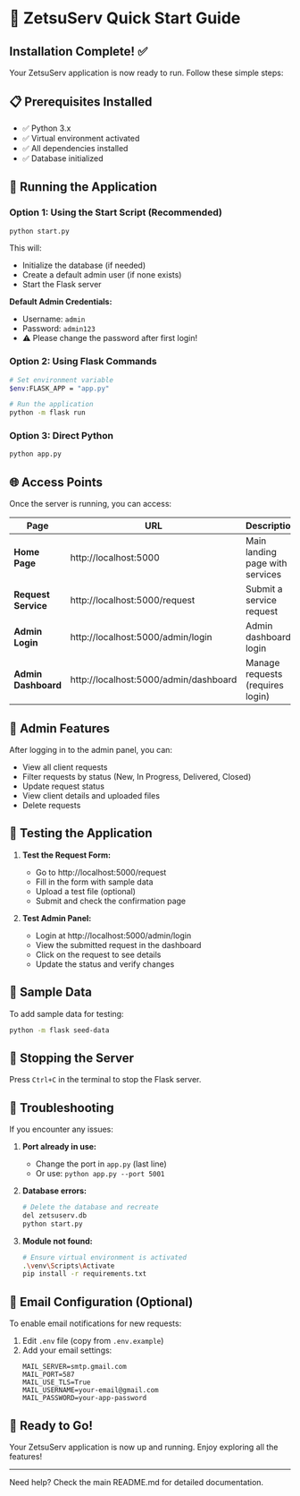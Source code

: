 # 🚀 ZetsuServ Quick Start Guide

## Installation Complete! ✅

Your ZetsuServ application is now ready to run. Follow these simple steps:

## 📋 Prerequisites Installed
- ✅ Python 3.x
- ✅ Virtual environment activated
- ✅ All dependencies installed
- ✅ Database initialized

## 🔧 Running the Application

### Option 1: Using the Start Script (Recommended)
```bash
python start.py
```

This will:
- Initialize the database (if needed)
- Create a default admin user (if none exists)
- Start the Flask server

**Default Admin Credentials:**
- Username: `admin`
- Password: `admin123`
- ⚠️ Please change the password after first login!

### Option 2: Using Flask Commands
```bash
# Set environment variable
$env:FLASK_APP = "app.py"

# Run the application
python -m flask run
```

### Option 3: Direct Python
```bash
python app.py
```

## 🌐 Access Points

Once the server is running, you can access:

| Page | URL | Description |
|------|-----|-------------|
| **Home Page** | http://localhost:5000 | Main landing page with services |
| **Request Service** | http://localhost:5000/request | Submit a service request |
| **Admin Login** | http://localhost:5000/admin/login | Admin dashboard login |
| **Admin Dashboard** | http://localhost:5000/admin/dashboard | Manage requests (requires login) |

## 🔑 Admin Features

After logging in to the admin panel, you can:
- View all client requests
- Filter requests by status (New, In Progress, Delivered, Closed)
- Update request status
- View client details and uploaded files
- Delete requests

## 🧪 Testing the Application

1. **Test the Request Form:**
   - Go to http://localhost:5000/request
   - Fill in the form with sample data
   - Upload a test file (optional)
   - Submit and check the confirmation page

2. **Test Admin Panel:**
   - Login at http://localhost:5000/admin/login
   - View the submitted request in the dashboard
   - Click on the request to see details
   - Update the status and verify changes

## 📝 Sample Data

To add sample data for testing:
```bash
python -m flask seed-data
```

## 🛑 Stopping the Server

Press `Ctrl+C` in the terminal to stop the Flask server.

## 🔧 Troubleshooting

If you encounter any issues:

1. **Port already in use:**
   - Change the port in `app.py` (last line)
   - Or use: `python app.py --port 5001`

2. **Database errors:**
   ```bash
   # Delete the database and recreate
   del zetsuserv.db
   python start.py
   ```

3. **Module not found:**
   ```bash
   # Ensure virtual environment is activated
   .\venv\Scripts\Activate
   pip install -r requirements.txt
   ```

## 📧 Email Configuration (Optional)

To enable email notifications for new requests:

1. Edit `.env` file (copy from `.env.example`)
2. Add your email settings:
   ```
   MAIL_SERVER=smtp.gmail.com
   MAIL_PORT=587
   MAIL_USE_TLS=True
   MAIL_USERNAME=your-email@gmail.com
   MAIL_PASSWORD=your-app-password
   ```

## 🎉 Ready to Go!

Your ZetsuServ application is now up and running. Enjoy exploring all the features!

---
Need help? Check the main README.md for detailed documentation.
